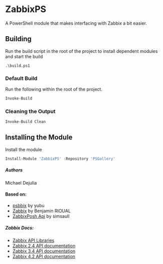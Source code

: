 # ZabbixPS

A PowerShell module that makes interfacing with Zabbix a bit easier.

## Building

Run the build script in the root of the project to install dependent modules and start the build

    .\build.ps1

### Default Build

Run the following within the root of the project.

```Powershell
Invoke-Build
```

### Cleaning the Output

```Powershell
Invoke-Build Clean
```

## Installing the Module

Install the module

```Powershell
Install-Module 'ZabbixPS' -Repository 'PSGallery'
```

##### Authors

Michael Dejulia

#### Based on:

- [psbbix](https://github.com/yubu/psbbix-zabbix-api) by yubu
- [Zabbix](https://onedrive.live.com/?cid=3b909e9df5dc497a&id=3B909E9DF5DC497A%213668&ithint=folder,psm1&authkey=!AJrwHxfukZT-ueA) by Benjamin RIOUAL
- [ZabbixPosh Api](https://zabbixposhapi.codeplex.com/) by simsaull

##### Zabbix Docs:

- [Zabbix API Libraries](http://zabbix.org/wiki/Docs/api/libraries)
- [Zabbix 2.4 API documentation](https://www.zabbix.com/documentation/2.4/manual/api)
- [Zabbix 3.4 API documentation](https://www.zabbix.com/documentation/3.4/manual/api)
- [Zabbix 4.2 API documentation](https://www.zabbix.com/documentation/4.2/manual/api)

